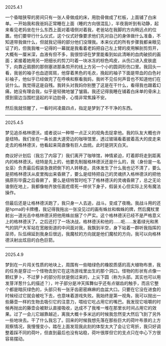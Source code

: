 2025.4.1

一个昏暗狭窄的房间只有一张人骨做成的床，用肋骨做成了栏板，上面铺了白床单。一开始我和我爸妈正常睡在上面（睡的方向很混乱），半夜我听到有动静，起来看见老妈坐在什么东西上面对着墙侧对着我，老爸站在我脚的方向稍远点的位置。他们要举行什么仪式，这个仪式好像要求他们先对自己的身体做什么准备，不知道带我做什么，但就我记得的部分他们没理我。本来仪式的所有步骤我都亲眼见证了的，但我我唯一记得的一幕就是我看着老妈把自己左上臂的皮用解剖剪剪开，大概有一厘米深，血液有但不多，我很惊讶在梦里能看到如此清晰的血肉破损的画面；紧接着她用另一把细长的剪刀叼着一块冰冻的棕色鸡皮，从伤口进入皮肤底下，向靠近肩膀的那侧塞进那条剪开的线上方另一个小的圆洞形伤口里。我回头一看，我爸的袖子也血迹斑斑，他穿着黑色的毛衣，挽起的袖子下面是带血的白色衬衫袖子，他似乎已经做完了在呼唤和察看我妈，我听不见任何声音也不知道他们在说什么。我觉得这是自残。我转头对我妈你别整了这是在干什么，看得我也跟着幻痛，她没有理会我，似乎是轻微地皱了皱眉。我还记得我睡在铺着白床单的骨床上摸到窗边当围栏竖起的半边肋骨，心情非常焦躁不安。

然后我就惊醒了，一看时间凌晨四点，指定是梦到了不干净的东西。

***
2025.4.5

梦见追杀格林德沃。或者说以一种带一点正义的视角去捉拿他。我的队友大概也许是纽特。我们坐在一条长直大道旁边的咖啡馆里，透过玻璃看着披着高大的皮走来走去的格林德沃，他看起来简直像有巨人血统。此时是阴天白天。

商议好计划后（我忘了内容了）我们离开了咖啡馆，神情紧迫，盯着即将走到距离内的格林德沃。纽特是先上的，他要先制服格林德沃还是什么的，我（身份是一名女巫）负责最后假装急救把倒下的人转移走。具体发生了什么我也记不清了，要么是把格林德沃从皮里掏出来昏厥了，要么是纽特把自己的灵魂挤入格林德沃的把他搞原形毕露之后昏厥了，要么是纽特暂时吃下了格林德沃的灵魂昏厥了，总之无论谁倒在地上，我都像帕齐放任面疙瘩死一样伏下身子，假装关心但实际上另有魔法操作。

但最后还是让格林德沃跑了，我只身一人去追，战斗。变成了夜晚。我战斗用的还是hpma的卡牌槽，我记得我拖出一张没见过的画有蛛丝和蜘蛛的牌，然后魔杖里射出一道光击中格林德沃把他用蛛丝捆了个严实。这个格林德沃已经不是严格意义上的格林德沃了。之后还打了一场决战，格林德沃和他的……呃……发着绿光和黑气的阴尸大军站在宽敞街道的中间面对我，我飘到半空，身下站着一群听我指挥的巫师，队伍绵延到我身后很远，我魔杖的方向就是他们魔杖的方向，我可以向格林德沃射出炫目的白色巨箭。

***
2025.4.9

梦到在一片闯关性质的地块上，周围有一些暗绿色的橡胶质感的高大植物布景，我的任务是穿过一个怪物去到它在这场游戏里出生的那个洞口。怪物的形状有点像一颗红萝卜，不过萝卜的部分形状是倒过来的，上尖下圆（称为头部。其实也可以用发芽洋葱什么的描述？），叶子部分是冲天挥舞似乎还有点锯齿的触手，而且它整个都是暗灰绿色的，头部只有一张牙齿密密麻麻的血盆大口。只要在它没在进食的时候经过它就会被吃下去，也意味着游戏失败。我始终是第一视角，我可以抛出一些藤壶一样的生物去吸引它的注意力，喂给它吃占用它的嘴巴。我发现它咀嚼的时候再抛出的藤壶会被默认直接吸收，达成不了我堆一堆在那里长时间占用它的效果。过了一会儿它越靠越近，离我大概十多米远的时候我忽然变大然后飞到了另外一些地块去。干了什么我忘了。回来的时候我想先落在那些巨大的荷叶布景的上方观察情况，我慢慢变小，踏在上面发现我此刻的体型太大了会让它弯折，我只好调整着踩不同的荷叶，但直到最后也没有站稳，荷叶很厚但它的支点只在中心下方很容易摆动。